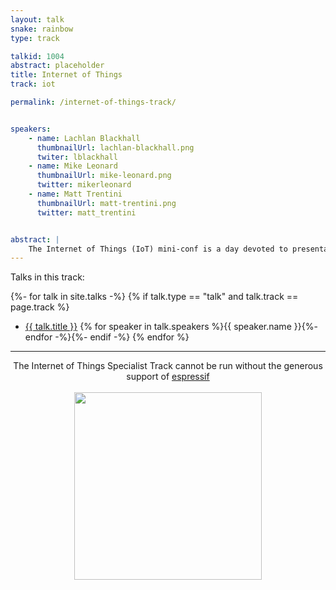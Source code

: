 ```yaml
---
layout: talk
snake: rainbow
type: track

talkid: 1004
abstract: placeholder
title: Internet of Things
track: iot

permalink: /internet-of-things-track/


speakers: 
    - name: Lachlan Blackhall
      thumbnailUrl: lachlan-blackhall.png
      twiter: lblackhall
    - name: Mike Leonard
      thumbnailUrl: mike-leonard.png
      twitter: mikerleonard
    - name: Matt Trentini
      thumbnailUrl: matt-trentini.png
      twitter: matt_trentini


abstract: | 
    The Internet of Things (IoT) mini-conf is a day devoted to presentations and demonstrations of how Python powers IoT devices, applications and services. 
---
```


Talks in this track:

{%- for talk in site.talks -%}
    {% if talk.type == "talk" and talk.track == page.track %}
* [{{ talk.title }}]({{talk.url}}) {% for speaker in talk.speakers %}{{ speaker.name }}{%- endfor -%}{%- endif -%}
{% endfor %}

<hr>

<p align="center">The Internet of Things Specialist Track cannot be run without the generous support of <a href="https://www.espressif.com/">espressif</a><br><br><a href="https://www.espressif.com/"><img src="/static/img/sponsors/Espressif.png" style="width: 300px"/></a></p>
